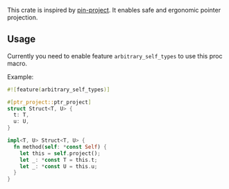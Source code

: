 This crate is inspired by [pin-project](https://github.com/taiki-e/pin-project). It enables safe and ergonomic pointer projection.

## Usage

Currently you need to enable feature `arbitrary_self_types` to use this proc macro.

Example:

```rust
#![feature(arbitrary_self_types)]

#[ptr_project::ptr_project]
struct Struct<T, U> {
  t: T,
  u: U,
}

impl<T, U> Struct<T, U> {
  fn method(self: *const Self) {
    let this = self.project();
    let _: *const T = this.t;
    let _: *const U = this.u;
  }
}
```